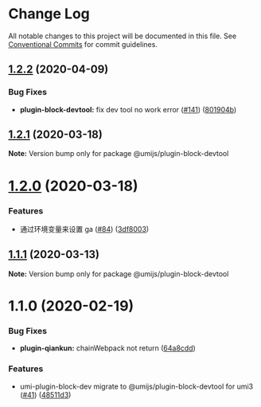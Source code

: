 # Change Log

All notable changes to this project will be documented in this file. See [Conventional Commits](https://conventionalcommits.org) for commit guidelines.

## [1.2.2](https://github.com/umijs/plugins/compare/@umijs/plugin-block-devtool@1.2.1...@umijs/plugin-block-devtool@1.2.2) (2020-04-09)

### Bug Fixes

- **plugin-block-devtool:** fix dev tool no work error ([#141](https://github.com/umijs/plugins/issues/141)) ([801904b](https://github.com/umijs/plugins/commit/801904baafd2eee7aeee0cf60713ed2671d3dd13))

## [1.2.1](https://github.com/umijs/plugins/compare/@umijs/plugin-block-devtool@1.2.0...@umijs/plugin-block-devtool@1.2.1) (2020-03-18)

**Note:** Version bump only for package @umijs/plugin-block-devtool

# [1.2.0](https://github.com/umijs/plugins/compare/@umijs/plugin-block-devtool@1.1.1...@umijs/plugin-block-devtool@1.2.0) (2020-03-18)

### Features

- 通过环境变量来设置 ga ([#84](https://github.com/umijs/plugins/issues/84)) ([3df8003](https://github.com/umijs/plugins/commit/3df80031a6b5e69155b36d6132b0e9d17361a16c))

## [1.1.1](https://github.com/umijs/plugins/compare/@umijs/plugin-block-devtool@1.1.0...@umijs/plugin-block-devtool@1.1.1) (2020-03-13)

**Note:** Version bump only for package @umijs/plugin-block-devtool

# 1.1.0 (2020-02-19)

### Bug Fixes

- **plugin-qiankun:** chainWebpack not return ([64a8cdd](https://github.com/umijs/plugins/commit/64a8cdd58735c97cba46286f72243ae0bfc0c87e))

### Features

- umi-plugin-block-dev migrate to @umijs/plugin-block-devtool for umi3 ([#41](https://github.com/umijs/plugins/issues/41)) ([48511d3](https://github.com/umijs/plugins/commit/48511d334146e5142706ea638001bbd2c8eecc7b))
